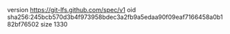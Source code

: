 version https://git-lfs.github.com/spec/v1
oid sha256:245bcb570d3b4f973958bdec3a2fb9a5edaa90f09eaf7166458a0b182bf76502
size 1330
